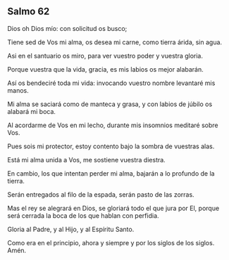 ## Salmo 62

Dios oh Dios mío: con solicitud os busco;

Tiene sed de Vos mi alma, os desea mi carne, como tierra árida, sin agua.

Asi en el santuario os miro, para ver vuestro poder y vuestra gloria.

Porque vuestra que la vida, gracia, es mis labios os mejor alabarán.

Así os bendeciré toda mi vida: invocando vuestro nombre levantaré mis manos.

Mi alma se saciará como de manteca y grasa, y con labios de júbilo os alabará mi boca.

Al acordarme de Vos en mi lecho, durante mis insomnios meditaré sobre Vos.

Pues sois mi protector, estoy contento bajo la sombra de vuestras alas.

Está mi alma unida a Vos, me sostiene vuestra diestra.

En cambio, los que intentan perder mi alma, bajarán a lo profundo de la tierra.

Serán entregados al filo de la espada, serán pasto de las zorras.

Mas el rey se alegrará en Dios, se gloriará todo el que jura por El, porque será cerrada la boca de los que hablan con perfidia.

Gloria al Padre, y al Hijo, y al Espíritu Santo.

Como era en el principio, ahora y siempre y por los siglos de los siglos. Amén.